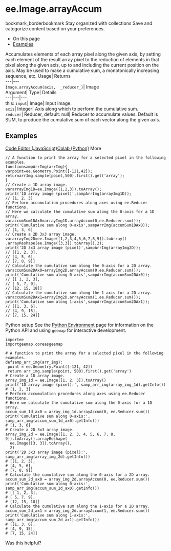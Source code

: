  
#  ee.Image.arrayAccum
bookmark_borderbookmark Stay organized with collections  Save and categorize content based on your preferences.
  * On this page
  * [Examples](https://developers.google.com/earth-engine/apidocs/ee-image-arrayaccum#examples)


Accumulates elements of each array pixel along the given axis, by setting each element of the result array pixel to the reduction of elements in that pixel along the given axis, up to and including the current position on the axis. May be used to make a cumulative sum, a monotonically increasing sequence, etc. 
Usage| Returns  
---|---  
`Image.arrayAccum(axis,  _reducer_)`| Image  
Argument| Type| Details  
---|---|---  
this: `input`| Image| Input image.  
`axis`| Integer| Axis along which to perform the cumulative sum.  
`reducer`| Reducer, default: null| Reducer to accumulate values. Default is SUM, to produce the cumulative sum of each vector along the given axis.  
## Examples
[Code Editor (JavaScript)](https://developers.google.com/earth-engine/apidocs/ee-image-arrayaccum#code-editor-javascript-sample)[Colab (Python)](https://developers.google.com/earth-engine/apidocs/ee-image-arrayaccum#colab-python-sample) More
```
// A function to print the array for a selected pixel in the following examples.
functionsampArrImg(arrImg){
varpoint=ee.Geometry.Point([-121,42]);
returnarrImg.sample(point,500).first().get('array');
}
// Create a 1D array image.
vararrayImg1D=ee.Image([1,2,3]).toArray();
print('1D array image (pixel)',sampArrImg(arrayImg1D));
// [1, 2, 3]
// Perform accumulation procedures along axes using ee.Reducer functions.
// Here we calculate the cumulative sum along the 0-axis for a 1D array.
varaccumSum1DAx0=arrayImg1D.arrayAccum(0,ee.Reducer.sum());
print('Cumulative sum along 0-axis',sampArrImg(accumSum1DAx0));
// [1, 3, 6]
// Create a 2D 3x3 array image.
vararrayImg2D=ee.Image([1,2,3,4,5,6,7,8,9]).toArray()
.arrayReshape(ee.Image([3,3]).toArray(),2);
print('2D 3x3 array image (pixel)',sampArrImg(arrayImg2D));
// [[1, 2, 3],
// [4, 5, 6],
// [7, 8, 9]]
// Calculate the cumulative sum along the 0-axis for a 2D array.
varaccumSum2DAx0=arrayImg2D.arrayAccum(0,ee.Reducer.sum());
print('Cumulative sum along 0-axis',sampArrImg(accumSum2DAx0));
// [[ 1, 2, 3],
// [ 5, 7, 9],
// [12, 15, 18]]
// Calculate the cumulative sum along the 1-axis for a 2D array.
varaccumSum2DAx1=arrayImg2D.arrayAccum(1,ee.Reducer.sum());
print('Cumulative sum along 1-axis',sampArrImg(accumSum2DAx1));
// [[1, 3, 6],
// [4, 9, 15],
// [7, 15, 24]]
```
Python setup
See the [ Python Environment](https://developers.google.com/earth-engine/guides/python_install) page for information on the Python API and using `geemap` for interactive development.
```
importee
importgeemap.coreasgeemap
```
```
# A function to print the array for a selected pixel in the following examples.
defsamp_arr_img(arr_img):
 point = ee.Geometry.Point([-121, 42])
 return arr_img.sample(point, 500).first().get('array')
# Create a 1D array image.
array_img_1d = ee.Image([1, 2, 3]).toArray()
print('1D array image (pixel):', samp_arr_img(array_img_1d).getInfo())
# [1, 2, 3]
# Perform accumulation procedures along axes using ee.Reducer functions.
# Here we calculate the cumulative sum along the 0-axis for a 1D array.
accum_sum_1d_ax0 = array_img_1d.arrayAccum(0, ee.Reducer.sum())
print('Cumulative sum along 0-axis:', samp_arr_img(accum_sum_1d_ax0).getInfo())
# [1, 3, 6]
# Create a 2D 3x3 array image.
array_img_2d = ee.Image([1, 2, 3, 4, 5, 6, 7, 8, 9]).toArray().arrayReshape(
  ee.Image([3, 3]).toArray(),
  2)
print('2D 3x3 array image (pixel):', samp_arr_img(array_img_2d).getInfo())
# [[1, 2, 3],
# [4, 5, 6],
# [7, 8, 9]]
# Calculate the cumulative sum along the 0-axis for a 2D array.
accum_sum_2d_ax0 = array_img_2d.arrayAccum(0, ee.Reducer.sum())
print('Cumulative sum along 0-axis:', samp_arr_img(accum_sum_2d_ax0).getInfo())
# [[ 1, 2, 3],
# [ 5, 7, 9],
# [12, 15, 18]]
# Calculate the cumulative sum along the 1-axis for a 2D array.
accum_sum_2d_ax1 = array_img_2d.arrayAccum(1, ee.Reducer.sum())
print('Cumulative sum along 1-axis:', samp_arr_img(accum_sum_2d_ax1).getInfo())
# [[1, 3, 6],
# [4, 9, 15],
# [7, 15, 24]]
```

Was this helpful?
